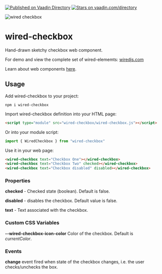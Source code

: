 [![Published on Vaadin  Directory](https://img.shields.io/badge/Vaadin%20Directory-published-00b4f0.svg)]()
[![Stars on vaadin.com/directory](https://img.shields.io/vaadin-directory/star/wiredjswired-checkbox.svg)]()

![wired checkbox](https://wiredjs.github.io/wired-elements/images/checkbox.png)

# wired-checkbox
Hand-drawn sketchy checkbox web component.

For demo and view the complete set of wired-elememts: [wiredjs.com](http://wiredjs.com/)

Learn about web components [here](https://www.webcomponents.org/introduction).

## Usage

Add wired-checkbox to your project:
```
npm i wired-checkbox
```
Import wired-checkbox definition into your HTML page:
```html
<script type="module" src="wired-checkbox/wired-checkbox.js"></script>
```
Or into your module script:
```javascript
import { WiredCheckbox } from "wired-checkbox"
```

Use it in your web page:
```html
<wired-checkbox text="Checkbox One"></wired-checkbox>
<wired-checkbox text="Checkbox Two" checked></wired-checkbox>
<wired-checkbox text="Checkbox disabled" disabled></wired-checkbox>
```

### Properties

**checked** - Checked state (boolean). Default is false.

**disabled** - disables the checkbox. Default value is false. 

**text** - Text associated with the checkbox.

### Custom CSS Variables

**--wired-checkbox-icon-color** Color of the checkbox. Default is *currentColor*.

### Events
**change** event fired when state of the checkbox changes, i.e. the user checks/unchecks the box.
